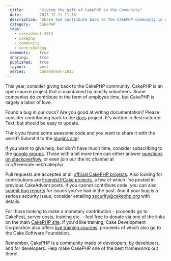 ```yaml
---
  title:       "Giving the gift of CakePHP to the Community"
  date:        2013-12-11 11:16
  description: "Share and contribute back to the CakePHP community in one of many ways!"
  category:    CakePHP
  tags:
    - cakeadvent-2013
    - cakephp
    - community
    - contributing
  comments:    true
  sharing:     true
  published:   true
  layout:      post
  series:      CakeAdvent-2013
---
```


This year, consider giving back to the CakePHP community. CakePHP is an open source project that is maintained by mostly volunteers. Some companies do contribute in the form of employee time, but CakePHP is largely a labor of love.

Found a bug in our docs? Are you good at writing documentation? Please consider contributing back to the [docs](https://github.com/cakephp/docs) project. It's written in Restructured Text, but should be easy to update.

Think you found some awesome code and you want to share it with the world? Submit it to the [plugins site](http://plugins.cakephp.org)!

If you want to give help, but don't have much time, consider subscribing to the [google groups](https://groups.google.com/forum/#!forum/cake-php). Those with a bit more time can either answer [questions on stackoverflow](http://stackoverflow.com/questions/tagged/cakephp), or even join our the irc channel at irc://freenode.net#cakephp

Pull requests are accepted at all [official CakePHP projects](http://github.com/cakephp). Also looking for contributions are [FriendsOfCake projects](http://github.com/friendsofcake), a few of which I've posted in previous CakeAdvent posts. If you cannot contribute code, you can also [submit bug reports](https://github.com/cakephp/cakephp/issues) for issues you've had in the past. And if your bug is a serious security issue, consider emailing [security@cakephp.org](mailto:security@cakephp.org) with details.

For those looking to make a monetary contribution - proceeds go to CakeFest, server costs, training etc. - feel free to donate via one of the links on the main [CakePHP site](http://cakephp.org/). If you'd like training, Cake Development Corporation also offers [live training courses](http://training.cakephp.org/), proceeds of which also go to the Cake Software Foundation.

Remember, CakePHP is a community made of developers, by developers, and for developers. Help make CakePHP one of the best frameworks out there!
